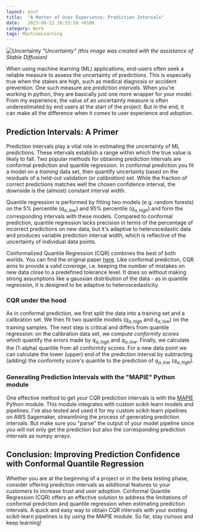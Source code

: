```yaml
---
layout: post
title:  "A Matter of User Experience: Prediction Intervals"
date:   2023-06-22 20:55:50 +0100
category: Work
tags: MachineLearning
---
```

![Uncertainty](/images/prediction-intervals/article_header.jpg)
*"Uncertainty" (this image was created with the assistance of Stable Diffusion)*
  
When using machine learning (ML) applications, end-users often seek a reliable measure to assess the uncertainty of predictions. This is especially true when the stakes are high, such as medical diagnosis or accident prevention. One such measure are *prediction intervals*. When you're working in python, they are basically just one more wrapper for your model. From my experience, the value of an uncertainty measure is often underestimated by end users at the start of the project. But in the end, it can make all the difference when it comes to user experience and adoption.  
<!--more-->

## Prediction Intervals: A Primer
Prediction intervals play a vital role in estimating the uncertainty of ML predictions. These intervals establish a range within which the true value is likely to fall. Two popular methods for obtaining prediction intervals are conformal prediction and quantile regression. In conformal prediction you fit a model on a *training* data set, then quantify uncertainty based on the residuals of a held-out validation (or *calibration*) set. While the fraction of correct predictions matches well the chosen confidence interval, the downside is the (almost) constant interval width.  
  
Quantile regression is performed by fitting two models (e.g. random forests) on the 5% percentile ($q_{\alpha,low}$) and 95% percentile ($q_{\alpha,high}$) and form the corresponding intervals with these models. Compared to conformal prediction, quantile regression lacks precision in terms of the percentage of incorrect predictions on new data, but it's adaptive to heteroscedastic data and produces variable prediction interval width, which is reflective of the uncertainty of individual data points. 
  
Conformalized Quantile Regression (CQR) combines the best of both worlds. You can find the original paper [here][cqr-paper]. Like conformal prediction, CQR aims to provide a valid *coverage*, i.e. keeping the number of mistakes on new data close to a predefined tolerance level. It does so without making strong assumptions like a gaussian distribution of the data - as in quantile regression, it is designed to be adaptive to heteroscedasticity.  

### CQR under the hood
As in conformal prediction, we first split the data into a training set and a calibration set. We then fit two quantile models ($q_{\alpha,high}$ and $q_{\alpha,low}$) on the training samples. The next step is critical and differs from quantile regression: on the calibration data set, we compute *conformity scores* which quantify the errors made by $q_{\alpha,high}$ and $q_{\alpha,low}$. Finally, we calculate the (1-alpha) quantile from all conformity scores. For a new data point we can calculate the lower (upper) end of the prediction interval by subtracting (adding) the conformity score's quantile to the prediction of $q_{\alpha,low}$ ($q_{\alpha,high}$).

### Generating Prediction Intervals with the "MAPIE" Python module
One effective method to get your CQR prediction intervals is with the [MAPIE][mapie-docs] Python module. This module integrates with custom scikit-learn models and pipelines. I've also tested and used it for my custom scikit-learn pipelines on AWS Sagemaker, streamlining the process of generating prediction intervals. But make sure you "parse" the output of your model pipeline since you will not only get the prediction but also the corresponding prediction intervals as numpy arrays.

## Conclusion: Improving Prediction Confidence with Conformal Quantile Regression
Whether you are at the beginning of a project or in the beta testing phase, consider offering prediction intervals as additional features to your customers to increase trust and user adoption. Conformal Quantile Regression (CQR) offers an effective solution to address the limitations of conformal prediction and quantile regression when estimating prediction intervals. A quick and easy way to obtain CQR intervals with your existing scikit-learn pipelines is by using the MAPIE module. So far, stay curious and keep learning! 
  
[cqr-paper]: https://arxiv.org/abs/1905.03222
[mapie-docs]: https://mapie.readthedocs.io/en/latest/
